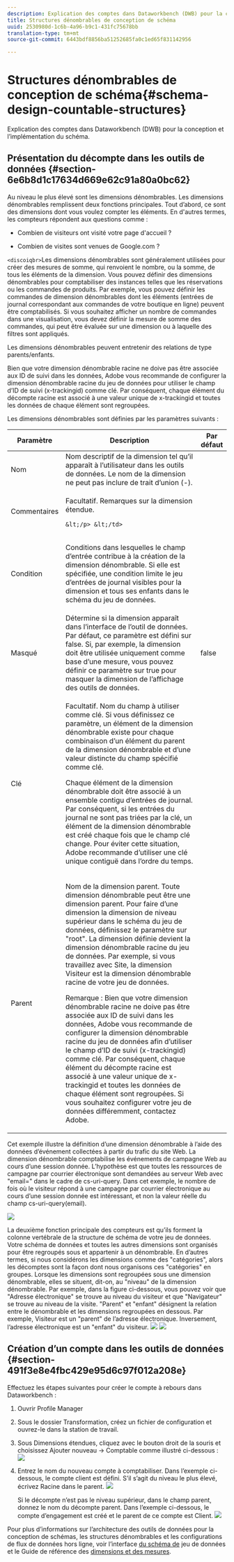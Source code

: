 ```yaml
---
description: Explication des comptes dans Dataworkbench (DWB) pour la conception et l’implémentation du schéma.
title: Structures dénombrables de conception de schéma
uuid: 2530980d-1c6b-4a96-b9c1-431fc75678bb
translation-type: tm+mt
source-git-commit: 6443bdf8856ba51252685fa0c1ed65f831142956

---
```



# Structures dénombrables de conception de schéma{#schema-design-countable-structures}

Explication des comptes dans Dataworkbench (DWB) pour la conception et l’implémentation du schéma.

## Présentation du décompte dans les outils de données {#section-6e6b8d1c17634d669e62c91a80a0bc62}

Au niveau le plus élevé sont les dimensions dénombrables. Les dimensions dénombrables remplissent deux fonctions principales. Tout d’abord, ce sont des dimensions dont vous voulez compter les éléments. En d&#39;autres termes, les compteurs répondent aux questions comme :

* Combien de visiteurs ont visité votre page d&#39;accueil ?

* Combien de visites sont venues de Google.com ?

`<discoiqbr>`Les dimensions dénombrables sont généralement utilisées pour créer des mesures de somme, qui renvoient le nombre, ou la somme, de tous les éléments de la dimension. Vous pouvez définir des dimensions dénombrables pour comptabiliser des instances telles que les réservations ou les commandes de produits. Par exemple, vous pouvez définir les commandes de dimension dénombrables dont les éléments (entrées de journal correspondant aux commandes de votre boutique en ligne) peuvent être comptabilisés. Si vous souhaitez afficher un nombre de commandes dans une visualisation, vous devez définir la mesure de somme des commandes, qui peut être évaluée sur une dimension ou à laquelle des filtres sont appliqués.

Les dimensions dénombrables peuvent entretenir des relations de type parents/enfants.

Bien que votre dimension dénombrable racine ne doive pas être associée aux ID de suivi dans les données, Adobe vous recommande de configurer la dimension dénombrable racine du jeu de données pour utiliser le champ d’ID de suivi (x-trackingid) comme clé. Par conséquent, chaque élément du décompte racine est associé à une valeur unique de x-trackingid et toutes les données de chaque élément sont regroupées.

Les dimensions dénombrables sont définies par les paramètres suivants :

<table id="table_5E00B72CFDD645368ADCC25AB9B5E53D"> 
 <thead> 
  <tr> 
   <th colname="col1" class="entry"> Paramètre </th> 
   <th colname="col2" class="entry"> Description </th> 
   <th colname="col3" class="entry"> Par défaut </th> 
  </tr>
 </thead>
 <tbody> 
  <tr> 
   <td colname="col1"> Nom </td> 
   <td colname="col2"> Nom descriptif de la dimension tel qu’il apparaît à l’utilisateur dans les outils de données. Le nom de la dimension ne peut pas inclure de trait d’union (-). </td> 
   <td colname="col3"> </td> 
  </tr> 
  <tr> 
   <td colname="col1"> <p>Commentaires </p> </td> 
   <td colname="col2"> <p>Facultatif. Remarques sur la dimension étendue.

    &lt;/p> &lt;/td>
<td colname="col3"> </td> 
  </tr> 
  <tr> 
   <td colname="col1"> <p>Condition </p> </td> 
   <td colname="col2"> <p>Conditions dans lesquelles le champ d’entrée contribue à la création de la dimension dénombrable. Si elle est spécifiée, une condition limite le jeu d’entrées de journal visibles pour la dimension et tous ses enfants dans le schéma du jeu de données. </p> </td> 
   <td colname="col3"> </td> 
  </tr> 
  <tr> 
   <td colname="col1"> Masqué </td> 
   <td colname="col2"> Détermine si la dimension apparaît dans l’interface de l’outil de données. Par défaut, ce paramètre est défini sur false. Si, par exemple, la dimension doit être utilisée uniquement comme base d’une mesure, vous pouvez définir ce paramètre sur true pour masquer la dimension de l’affichage des outils de données. </td> 
   <td colname="col3"> false </td> 
  </tr> 
  <tr> 
   <td colname="col1"> Clé </td> 
   <td colname="col2"> <p>Facultatif. Nom du champ à utiliser comme clé. Si vous définissez ce paramètre, un élément de la dimension dénombrable existe pour chaque combinaison d’un élément du parent de la dimension dénombrable et d’une valeur distincte du champ spécifié comme clé. </p> <p>Chaque élément de la dimension dénombrable doit être associé à un ensemble contigu d’entrées de journal. Par conséquent, si les entrées du journal ne sont pas triées par la clé, un élément de la dimension dénombrable est créé chaque fois que le champ clé change. Pour éviter cette situation, Adobe recommande d’utiliser une clé unique contiguë dans l’ordre du temps. </p> </td> 
   <td colname="col3"> </td> 
  </tr> 
  <tr> 
   <td colname="col1"> Parent </td> 
   <td colname="col2"> <p> Nom de la dimension parent. Toute dimension dénombrable peut être une dimension parent. Pour faire d’une dimension la dimension de niveau supérieur dans le schéma du jeu de données, définissez le paramètre sur "root". La dimension définie devient la dimension dénombrable racine du jeu de données. Par exemple, si vous travaillez avec Site, la dimension Visiteur est la dimension dénombrable racine de votre jeu de données. </p> <p>Remarque : Bien que votre dimension dénombrable racine ne doive pas être associée aux ID de suivi dans les données, Adobe vous recommande de configurer la dimension dénombrable racine du jeu de données afin d’utiliser le champ d’ID de suivi (x-trackingid) comme clé. Par conséquent, chaque élément du décompte racine est associé à une valeur unique de x-trackingid et toutes les données de chaque élément sont regroupées. Si vous souhaitez configurer votre jeu de données différemment, contactez Adobe. </p> </td> 
   <td colname="col3"> </td> 
  </tr> 
 </tbody> 
</table>

Cet exemple illustre la définition d’une dimension dénombrable à l’aide des données d’événement collectées à partir du trafic du site Web. La dimension dénombrable comptabilise les événements de campagne Web au cours d’une session donnée. L’hypothèse est que toutes les ressources de campagne par courrier électronique sont demandées au serveur Web avec &quot;email=&quot; dans le cadre de cs-uri-query. Dans cet exemple, le nombre de fois où le visiteur répond à une campagne par courrier électronique au cours d’une session donnée est intéressant, et non la valeur réelle du champ cs-uri-query(email).

![](assets/dwb_impl_arch_1.png)

La deuxième fonction principale des compteurs est qu’ils forment la colonne vertébrale de la structure de schéma de votre jeu de données. Votre schéma de données et toutes les autres dimensions sont organisés pour être regroupés sous et appartenir à un dénombrable. En d’autres termes, si nous considérons les dimensions comme des &quot;catégories&quot;, alors les décomptes sont la façon dont nous organisons ces &quot;catégories&quot; en groupes.
Lorsque les dimensions sont regroupées sous une dimension dénombrable, elles se situent, dit-on, au &quot;niveau&quot; de la dimension dénombrable. Par exemple, dans la figure ci-dessous, vous pouvez voir que &quot;Adresse électronique&quot; se trouve au niveau du visiteur et que &quot;Navigateur&quot; se trouve au niveau de la visite. &quot;Parent&quot; et &quot;enfant&quot; désignent la relation entre le dénombrable et les dimensions regroupées en dessous. Par exemple, Visiteur est un &quot;parent&quot; de l’adresse électronique. Inversement, l’adresse électronique est un &quot;enfant&quot; du visiteur. ![](assets/dwb_impl_arch_2.png) ![](assets/dwb_impl_arch_3.png)

## Création d’un compte dans les outils de données {#section-491f3e8e4fbc429e95d6c97f012a208e}

Effectuez les étapes suivantes pour créer le compte à rebours dans Dataworkbench :

1. Ouvrir Profile Manager
1. Sous le dossier Transformation, créez un fichier de configuration et ouvrez-le dans la station de travail.
1. Sous Dimensions étendues, cliquez avec le bouton droit de la souris et choisissez Ajouter nouveau -> Comptable comme illustré ci-dessous : ![](assets/dwb_impl_arch_4.png)

1. Entrez le nom du nouveau compte à comptabiliser. Dans l’exemple ci-dessous, le compte client est défini. S’il s’agit du niveau le plus élevé, écrivez Racine dans le parent. ![](assets/dwb_impl_arch_5.png)

   Si le décompte n’est pas le niveau supérieur, dans le champ parent, donnez le nom du décompte parent. Dans l’exemple ci-dessous, le compte d’engagement est créé et le parent de ce compte est Client. ![](assets/dwb_impl_arch_5.png)

Pour plus d’informations sur l’architecture des outils de données pour la conception de schémas, les structures dénombrables et les configurations de flux de données hors ligne, voir l’interface [du schéma de](https://docs.adobe.com/content/help/en/data-workbench/using/client/admin-ui/c-dtst-sch-intrf.html) jeu de données et le Guide de référence des [dimensions et des mesures](../../assets/insight_sc_implementation.pdf).
